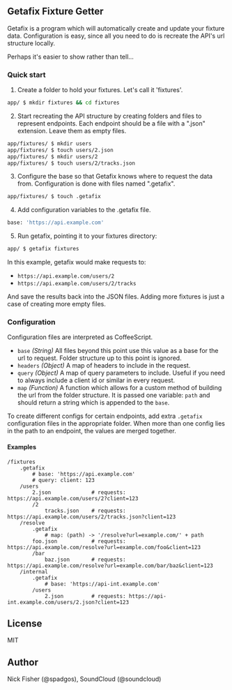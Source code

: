 ## Getafix Fixture Getter

Getafix is a program which will automatically create and update your fixture data. Configuration is easy, since all you
need to do is recreate the API's url structure locally.

Perhaps it's easier to show rather than tell...

### Quick start

1. Create a folder to hold your fixtures. Let's call it 'fixtures'.

```bash
app/ $ mkdir fixtures && cd fixtures
```

2. Start recreating the API structure by creating folders and files to represent endpoints. Each endpoint should be a
   file with a ".json" extension. Leave them as empty files.

```bash
app/fixtures/ $ mkdir users
app/fixtures/ $ touch users/2.json
app/fixtures/ $ mkdir users/2
app/fixtures/ $ touch users/2/tracks.json
```

3. Configure the base so that Getafix knows where to request the data from. Configuration is done with files named
   ".getafix".

```bash
app/fixtures/ $ touch .getafix
```

4. Add configuration variables to the .getafix file.

```bash
base: 'https://api.example.com'
```

5. Run getafix, pointing it to your fixtures directory:

```bash
app/ $ getafix fixtures
```

In this example, getafix would make requests to:

- `https://api.example.com/users/2`
- `https://api.example.com/users/2/tracks`

And save the results back into the JSON files. Adding more fixtures is just a case of creating more empty files.

### Configuration

Configuration files are interpreted as CoffeeScript.

- `base` *(String)* All files beyond this point use this value as a base for the url to request. Folder structure up to this point
  is ignored.
- `headers` *(Object)* A map of headers to include in the request.
- `query` *(Object)* A map of query parameters to include. Useful if you need to always include a client id or similar in every request.
- `map` *(Function)* A function which allows for a custom method of building the url from the folder structure. It is
  passed one variable: `path` and should return a string which is appended to the `base`.

To create different configs for certain endpoints, add extra `.getafix` configuration files in the appropriate folder.
When more than one config lies in the path to an endpoint, the values are merged together.

#### Examples

```
/fixtures
    .getafix
        # base: 'https://api.example.com'
        # query: client: 123
    /users
        2.json             # requests: https://api.example.com/users/2?client=123
        /2
            tracks.json    # requests: https://api.example.com/users/2/tracks.json?client=123
    /resolve
        .getafix
            # map: (path) -> '/resolve?url=example.com/' + path
        foo.json           # requests: https://api.example.com/resolve?url=example.com/foo&client=123
        /bar
            baz.json       # requests: https://api.example.com/resolve?url=example.com/bar/baz&client=123
    /internal
        .getafix
            # base: 'https://api-int.example.com'
        /users
            2.json         # requests: https://api-int.example.com/users/2.json?client=123
```

## License

MIT

## Author

Nick Fisher (@spadgos), SoundCloud (@soundcloud)
